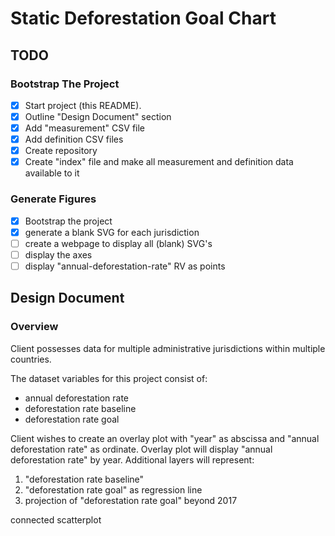 # Static Deforestation Goal Chart

## TODO

### Bootstrap The Project

- [x] Start project (this README).
- [x] Outline "Design Document" section
- [x] Add "measurement" CSV file
- [x] Add definition CSV files
- [x] Create repository
- [x] Create "index" file and make all measurement and definition data available to it

### Generate Figures

- [x] Bootstrap the project
- [x] generate a blank SVG for each jurisdiction
- [ ] create a webpage to display all (blank) SVG's
- [ ] display the axes
- [ ] display "annual-deforestation-rate" RV as points

## Design Document

### Overview

Client possesses data for multiple administrative jurisdictions within multiple countries.

The dataset variables for this project consist of:

- annual deforestation rate 
- deforestation rate baseline
- deforestation rate goal

Client wishes to create an overlay plot with "year" as abscissa and "annual deforestation rate" as ordinate. Overlay plot will display "annual deforestation rate" by year. Additional layers will represent:

1. "deforestation rate baseline"
2. "deforestation rate goal" as regression line
3. projection of "deforestation rate goal" beyond 2017 

connected scatterplot